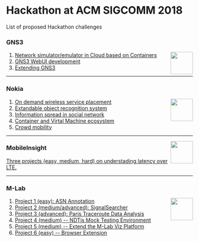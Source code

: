 # Hackathon at ACM SIGCOMM 2018

List of proposed Hackathon challenges 

### GNS3

<img src="https://www.gns3.com/assets/images/logo-colour.png" data-canonical-src="https://www.gns3.com/assets/images/logo-colour.png" width="60"  align="right" />

1. [Network simulator/emulator in Cloud based on Containers](https://github.com/acmsigcomm18hackathon/hackathonprojects/wiki/GNS3#network-simulatoremulator-in-cloud-based-on-containers)
2. [GNS3 WebUI development](https://github.com/acmsigcomm18hackathon/hackathonprojects/wiki/GNS3#webui-development)
3. [Extending GNS3](https://github.com/acmsigcomm18hackathon/hackathonprojects/wiki/GNS3#extending-gns3)


***


### Nokia

<img src="http://1000logos.net/wp-content/uploads/2017/03/Nokia-Logo.png" data-canonical-src="http://1000logos.net/wp-content/uploads/2017/03/Nokia-Logo.png" width="60"  align="right" />

1. [On demand wireless service placement](https://github.com/acmsigcomm18hackathon/hackathonprojects/wiki/Nokia#on-demand-wireless-service-placement)
2. [Extandable object recognition system](https://github.com/acmsigcomm18hackathon/hackathonprojects/wiki/Nokia#extandable-object-recognition-system)
3. [Information spread in social network](https://github.com/acmsigcomm18hackathon/hackathonprojects/wiki/Nokia#information-spread-in-social-network)
4. [Container and Virtal Machine ecosystem](https://github.com/acmsigcomm18hackathon/hackathonprojects/wiki/Nokia#container-and-virtal-machine-ecosystem)
5. [Crowd mobility](https://github.com/acmsigcomm18hackathon/hackathonprojects/wiki/Nokia#crowd-mobility)

***

<img src="https://conferences.sigcomm.org/sigcomm/2018/images/hackathon_cfp_figures/mobileinsight.png" data-canonical-src="https://conferences.sigcomm.org/sigcomm/2018/images/hackathon_cfp_figures/mobileinsight.png" width="60"  align="right" />

### MobileInsight

[Three projects (easy, medium, hard) on understading latency over LTE.](https://github.com/acmsigcomm18hackathon/hackathonprojects/wiki/MobileInsight)


***

### M-Lab

<img src="http://tma.ifip.org/2018/wp-content/uploads/sites/3/2018/01/Measurement-Lab-Logo-300x89.png" data-canonical-src="http://tma.ifip.org/2018/wp-content/uploads/sites/3/2018/01/Measurement-Lab-Logo-300x89.png" width="60"  align="right" />

1. [Project 1 (easy): ASN Annotation](https://github.com/acmsigcomm18hackathon/hackathonprojects/wiki/MeasurementLab#project-1-easy-asn-annotation)
2. [Project 2 (medium/advanced): SignalSearcher](https://github.com/acmsigcomm18hackathon/hackathonprojects/wiki/MeasurementLab#project-2-mediumadvanced-signalsearcher)
3. [Project 3 (advanced): Paris Traceroute Data Analysis](https://github.com/acmsigcomm18hackathon/hackathonprojects/wiki/MeasurementLab#project-3-advanced-paris-traceroute-data-analysis)
4. [Project 4 (medium) -- NDTjs Mock Testing Environment](https://github.com/acmsigcomm18hackathon/hackathonprojects/wiki/MeasurementLab#project-4-medium----ndtjs-mock-testing-environment)
5. [Project 5 (medium) -- Extend the M-Lab Viz Platform
](https://github.com/acmsigcomm18hackathon/hackathonprojects/wiki/MeasurementLab#project-5-medium----extend-the-m-lab-viz-platform)
6. [Project 6 (easy) -- Browser Extension
](https://github.com/acmsigcomm18hackathon/hackathonprojects/wiki/MeasurementLab#project-6-easy----browser-extension)
